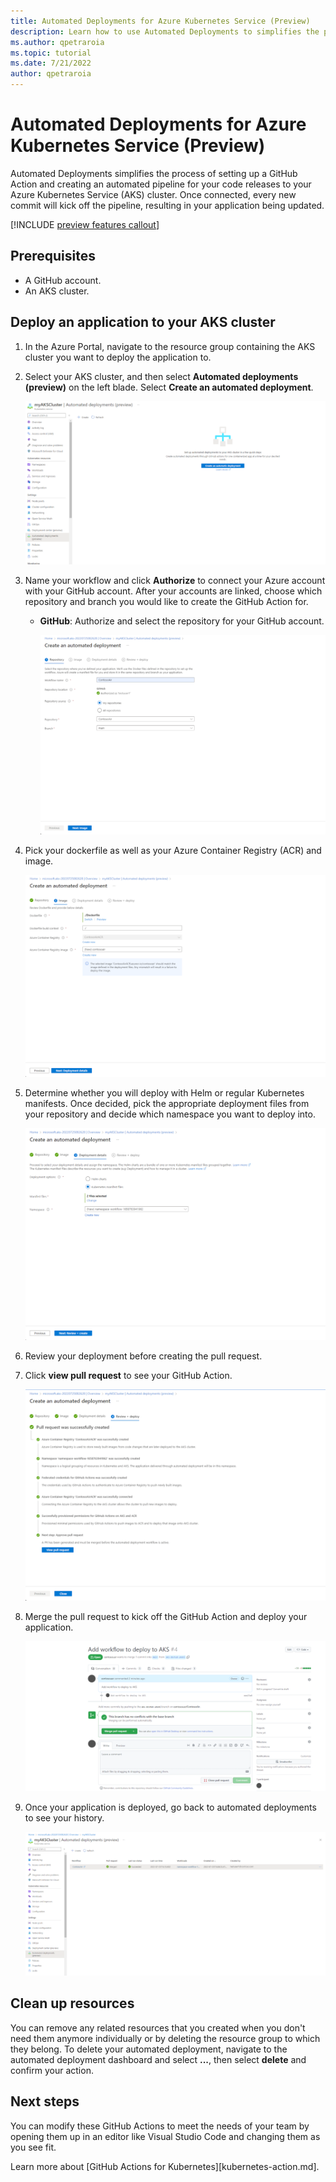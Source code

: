 ```yaml
---
title: Automated Deployments for Azure Kubernetes Service (Preview)
description: Learn how to use Automated Deployments to simplifies the process of adding GitHub Actions to your Azure Kubernetes Service (AKS) project
ms.author: qpetraroia
ms.topic: tutorial
ms.date: 7/21/2022
author: qpetraroia
---
```


# Automated Deployments for Azure Kubernetes Service (Preview)

Automated Deployments simplifies the process of setting up a GitHub Action and creating an automated pipeline for your code releases to your Azure Kubernetes Service (AKS) cluster. Once connected, every new commit will kick off the pipeline, resulting in your application being updated.

[!INCLUDE [preview features callout](./includes/preview/preview-callout.md)]

## Prerequisites

* A GitHub account.
* An AKS cluster.

## Deploy an application to your AKS cluster

1. In the Azure Portal, navigate to the resource group containing the AKS cluster you want to deploy the application to.

1. Select your AKS cluster, and then select **Automated deployments (preview)** on the left blade. Select **Create an automated deployment**.

   ![The Automated Deployments screen in the Azure Portal.](media/automated-deployments/ad-homescreen.png)

1. Name your workflow and click **Authorize** to connect your Azure account with your GitHub account. After your accounts are linked, choose which repository and branch you would like to create the GitHub Action for.

    - **GitHub**: Authorize and select the repository for your GitHub account.

        ![The authorize and repository selection screen.](media/automated-deployments/ad-ghactivate-repo.png)

1. Pick your dockerfile as well as your Azure Container Registry (ACR) and image.

    ![The image selection screen.](media/automated-deployments/ad-image.png)

1. Determine whether you will deploy with Helm or regular Kubernetes manifests. Once decided, pick the appropriate deployment files from your repository and decide which namespace you want to deploy into.

    ![The deployment details screen.](media/automated-deployments/ad-deployment-details.png)

1. Review your deployment before creating the pull request.

1. Click **view pull request** to see your GitHub Action.

    ![The final screen of the deployment process. The view pull request button is highlighted.](media/automated-deployments/ad-view-pr.png)

1. Merge the pull request to kick off the GitHub Action and deploy your application.

    ![The pull request page in GitHub. The merge pull request button is highlighted.](media/automated-deployments/ad-accept-pr.png)

1. Once your application is deployed, go back to automated deployments to see your history.

    ![The history screen in Azure Portal, showing all the previous automated deployments that have been kicked off.](media/automated-deployments/ad-view-history.png)

## Clean up resources

You can remove any related resources that you created when you don't need them anymore individually or by deleting the resource group to which they belong. To delete your automated deployment, navigate to the automated deployment dashboard and select **...**, then select **delete** and confirm your action.

## Next steps

You can modify these GitHub Actions to meet the needs of your team by opening them up in an editor like Visual Studio Code and changing them as you see fit.

Learn more about [GitHub Actions for Kubernetes][kubernetes-action.md].
